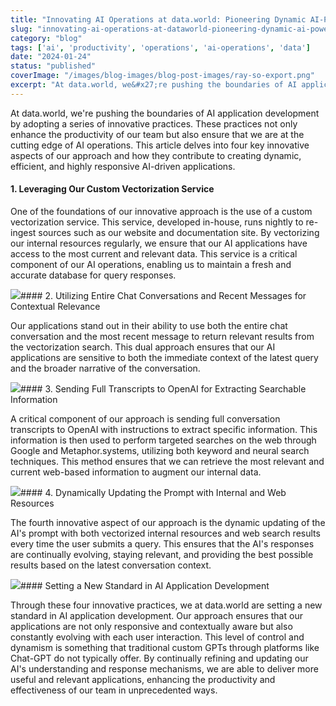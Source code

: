```yaml
---
title: "Innovating AI Operations at data.world: Pioneering Dynamic AI-Powered Applications"
slug: "innovating-ai-operations-at-dataworld-pioneering-dynamic-ai-powered-applications"
category: "blog"
tags: ['ai', 'productivity', 'operations', 'ai-operations', 'data']
date: "2024-01-24"
status: "published"
coverImage: "/images/blog-images/blog-post-images/ray-so-export.png"
excerpt: "At data.world, we&#x27;re pushing the boundaries of AI application development by adopting a series of innovative practices. These practices not only enhance the productivity of our team but also ensure..."
---
```


At data.world, we're pushing the boundaries of AI application development by adopting a series of innovative practices. These practices not only enhance the productivity of our team but also ensure that we are at the cutting edge of AI operations. This article delves into four key innovative aspects of our approach and how they contribute to creating dynamic, efficient, and highly responsive AI-driven applications.

#### 1. Leveraging Our Custom Vectorization Service

One of the foundations of our innovative approach is the use of a custom vectorization service. This service, developed in-house, runs nightly to re-ingest sources such as our website and documentation site. By vectorizing our internal resources regularly, we ensure that our AI applications have access to the most current and relevant data. This service is a critical component of our AI operations, enabling us to maintain a fresh and accurate database for query responses.

![](/images/blog-images/blog-post-images/ray-so-export.png)#### 2. Utilizing Entire Chat Conversations and Recent Messages for Contextual Relevance

Our applications stand out in their ability to use both the entire chat conversation and the most recent message to return relevant results from the vectorization search. This dual approach ensures that our AI applications are sensitive to both the immediate context of the latest query and the broader narrative of the conversation.

![](/images/blog-images/blog-post-images/ray-so-export__1_.png)#### 3. Sending Full Transcripts to OpenAI for Extracting Searchable Information

A critical component of our approach is sending full conversation transcripts to OpenAI with instructions to extract specific information. This information is then used to perform targeted searches on the web through Google and Metaphor.systems, utilizing both keyword and neural search techniques. This method ensures that we can retrieve the most relevant and current web-based information to augment our internal data.

![](/images/blog-images/blog-post-images/ray-so-export__7_.png)#### 4. Dynamically Updating the Prompt with Internal and Web Resources

The fourth innovative aspect of our approach is the dynamic updating of the AI's prompt with both vectorized internal resources and web search results every time the user submits a query. This ensures that the AI's responses are continually evolving, staying relevant, and providing the best possible results based on the latest conversation context.

![](/images/blog-images/blog-post-images/ray-so-export__6_.png)#### Setting a New Standard in AI Application Development

Through these four innovative practices, we at data.world are setting a new standard in AI application development. Our approach ensures that our applications are not only responsive and contextually aware but also constantly evolving with each user interaction. This level of control and dynamism is something that traditional custom GPTs through platforms like Chat-GPT do not typically offer. By continually refining and updating our AI's understanding and response mechanisms, we are able to deliver more useful and relevant applications, enhancing the productivity and effectiveness of our team in unprecedented ways.

